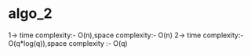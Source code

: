# algo_2
1-> time complexity:- O(n),space complexity:- O(n)
2-> time complexity:- O(q*log(q)),space complexity :- O(q)
